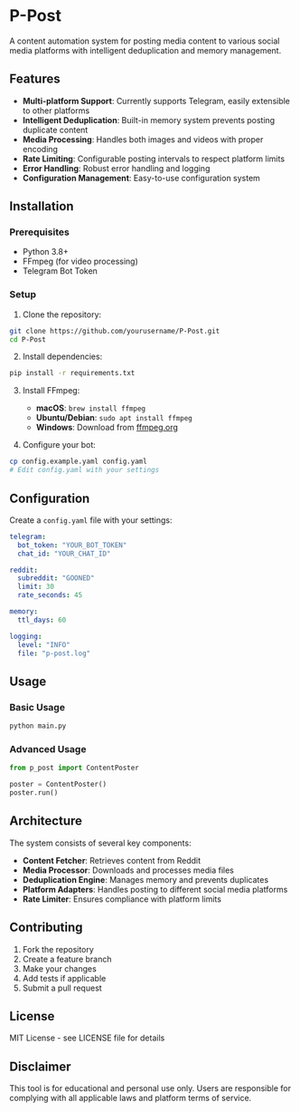 # P-Post

A content automation system for posting media content to various social media platforms with intelligent deduplication and memory management.

## Features

- **Multi-platform Support**: Currently supports Telegram, easily extensible to other platforms
- **Intelligent Deduplication**: Built-in memory system prevents posting duplicate content
- **Media Processing**: Handles both images and videos with proper encoding
- **Rate Limiting**: Configurable posting intervals to respect platform limits
- **Error Handling**: Robust error handling and logging
- **Configuration Management**: Easy-to-use configuration system

## Installation

### Prerequisites

- Python 3.8+
- FFmpeg (for video processing)
- Telegram Bot Token

### Setup

1. Clone the repository:
```bash
git clone https://github.com/yourusername/P-Post.git
cd P-Post
```

2. Install dependencies:
```bash
pip install -r requirements.txt
```

3. Install FFmpeg:
   - **macOS**: `brew install ffmpeg`
   - **Ubuntu/Debian**: `sudo apt install ffmpeg`
   - **Windows**: Download from [ffmpeg.org](https://ffmpeg.org/download.html)

4. Configure your bot:
```bash
cp config.example.yaml config.yaml
# Edit config.yaml with your settings
```

## Configuration

Create a `config.yaml` file with your settings:

```yaml
telegram:
  bot_token: "YOUR_BOT_TOKEN"
  chat_id: "YOUR_CHAT_ID"

reddit:
  subreddit: "GOONED"
  limit: 30
  rate_seconds: 45

memory:
  ttl_days: 60

logging:
  level: "INFO"
  file: "p-post.log"
```

## Usage

### Basic Usage

```bash
python main.py
```

### Advanced Usage

```python
from p_post import ContentPoster

poster = ContentPoster()
poster.run()
```

## Architecture

The system consists of several key components:

- **Content Fetcher**: Retrieves content from Reddit
- **Media Processor**: Downloads and processes media files
- **Deduplication Engine**: Manages memory and prevents duplicates
- **Platform Adapters**: Handles posting to different social media platforms
- **Rate Limiter**: Ensures compliance with platform limits

## Contributing

1. Fork the repository
2. Create a feature branch
3. Make your changes
4. Add tests if applicable
5. Submit a pull request

## License

MIT License - see LICENSE file for details

## Disclaimer

This tool is for educational and personal use only. Users are responsible for complying with all applicable laws and platform terms of service.
